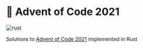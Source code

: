# :christmas_tree: Advent of Code 2021 
![rust](https://img.shields.io/badge/language-rust-0b7261?style=flat-square&logo=rust)

Solutions to [Advent of Code 2021] implemented in Rust

<!--- advent_readme_stars table --->




[advent of code 2021]: https://adventofcode.com/2021